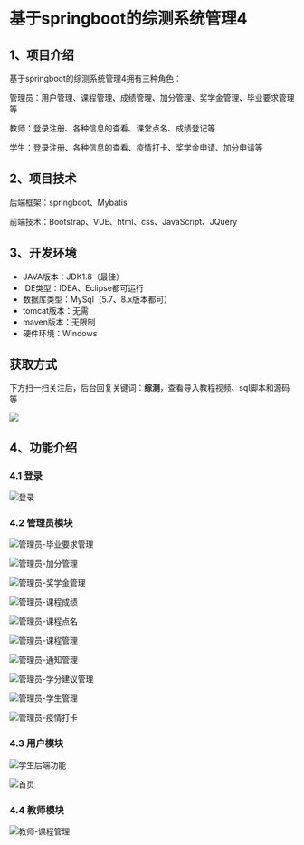 # 基于springboot的综测系统管理4



## 1、项目介绍

基于springboot的综测系统管理4拥有三种角色：

管理员：用户管理、课程管理、成绩管理、加分管理、奖学金管理、毕业要求管理等

教师：登录注册、各种信息的查看、课堂点名、成绩登记等

学生：登录注册、各种信息的查看、疫情打卡、奖学金申请、加分申请等

## 2、项目技术

后端框架：springboot、Mybatis

前端技术：Bootstrap、VUE、html、css、JavaScript、JQuery

## 3、开发环境

- JAVA版本：JDK1.8（最佳）
- IDE类型：IDEA、Eclipse都可运行
- 数据库类型：MySql（5.7、8.x版本都可） 
- tomcat版本：无需
- maven版本：无限制
- 硬件环境：Windows
## 获取方式

下方扫一扫关注后，后台回复关键词：**综测**，查看导入教程视频、sql脚本和源码等

 ![](https://www.codeshop.fun/Typora-Images/202205281253739.png)


## 4、功能介绍

### 4.1 登录

![登录](https://www.codeshop.fun/Typora-Images/202311142229458.jpg)

### 4.2 管理员模块

![管理员-毕业要求管理](https://www.codeshop.fun/Typora-Images/202311142230671.jpg)

![管理员-加分管理](https://www.codeshop.fun/Typora-Images/202311142230707.jpg)

![管理员-奖学金管理](https://www.codeshop.fun/Typora-Images/202311142230693.jpg)

![管理员-课程成绩](https://www.codeshop.fun/Typora-Images/202311142230730.jpg)

![管理员-课程点名](https://www.codeshop.fun/Typora-Images/202311142230744.jpg)

![管理员-课程管理](https://www.codeshop.fun/Typora-Images/202311142230759.jpg)

![管理员-通知管理](https://www.codeshop.fun/Typora-Images/202311142230238.jpg)

![管理员-学分建议管理](https://www.codeshop.fun/Typora-Images/202311142230400.jpg)

![管理员-学生管理](https://www.codeshop.fun/Typora-Images/202311142230433.jpg)

![管理员-疫情打卡](https://www.codeshop.fun/Typora-Images/202311142230922.jpg)

### 4.3 用户模块

![学生后端功能](https://www.codeshop.fun/Typora-Images/202311142229387.jpg)

![首页](https://www.codeshop.fun/Typora-Images/202311142229401.jpg)


### 4.4 教师模块

![教师-课程管理](https://www.codeshop.fun/Typora-Images/202311142229900.jpg)



